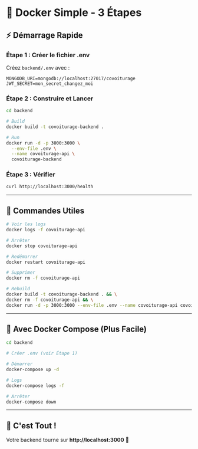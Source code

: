# 🐳 Docker Simple - 3 Étapes

## ⚡ Démarrage Rapide

### Étape 1 : Créer le fichier .env

Créez `backend/.env` avec :

```env
MONGODB_URI=mongodb://localhost:27017/covoiturage
JWT_SECRET=mon_secret_changez_moi
```

### Étape 2 : Construire et Lancer

```bash
cd backend

# Build
docker build -t covoiturage-backend .

# Run
docker run -d -p 3000:3000 \
  --env-file .env \
  --name covoiturage-api \
  covoiturage-backend
```

### Étape 3 : Vérifier

```bash
curl http://localhost:3000/health
```

---

## 📝 Commandes Utiles

```bash
# Voir les logs
docker logs -f covoiturage-api

# Arrêter
docker stop covoiturage-api

# Redémarrer
docker restart covoiturage-api

# Supprimer
docker rm -f covoiturage-api

# Rebuild
docker build -t covoiturage-backend . && \
docker rm -f covoiturage-api && \
docker run -d -p 3000:3000 --env-file .env --name covoiturage-api covoiturage-backend
```

---

## 🚀 Avec Docker Compose (Plus Facile)

```bash
cd backend

# Créer .env (voir Étape 1)

# Démarrer
docker-compose up -d

# Logs
docker-compose logs -f

# Arrêter
docker-compose down
```

---

## 🎯 C'est Tout !

Votre backend tourne sur **http://localhost:3000** 🚀



